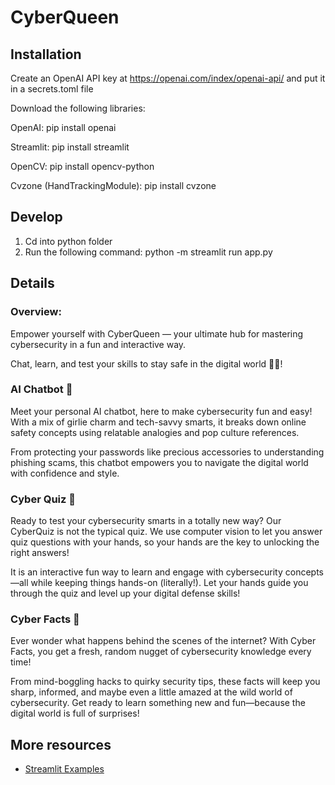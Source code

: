 # CyberQueen 

## Installation

Create an OpenAI API key at https://openai.com/index/openai-api/ and put it in a secrets.toml file

Download the following libraries:

OpenAI: pip install openai

Streamlit: pip install streamlit

OpenCV: pip install opencv-python

Cvzone (HandTrackingModule): pip install cvzone

## Develop

1. Cd into python folder
2. Run the following command: python -m streamlit run app.py

## Details

### Overview: 
Empower yourself with CyberQueen — your ultimate hub for mastering cybersecurity in a fun and interactive way.

Chat, learn, and test your skills to stay safe in the digital world 👩‍💻!


### AI Chatbot 🤖

Meet your personal AI chatbot, here to make cybersecurity fun and easy! With a mix of girlie charm and tech-savvy smarts, it breaks down online safety concepts using relatable analogies and pop culture references.

From protecting your passwords like precious accessories to understanding phishing scams, this chatbot empowers you to navigate the digital world with confidence and style.


### Cyber Quiz 📝

Ready to test your cybersecurity smarts in a totally new way? Our CyberQuiz is not the typical quiz. We use computer vision to let you answer quiz questions with your hands, so your hands are the key to unlocking the right answers!

It is an interactive fun way to learn and engage with cybersecurity concepts—all while keeping things hands-on (literally!). Let your hands guide you through the quiz and level up your digital defense skills!

### Cyber Facts 🤔

Ever wonder what happens behind the scenes of the internet? With Cyber Facts, you get a fresh, random nugget of cybersecurity knowledge every time!

From mind-boggling hacks to quirky security tips, these facts will keep you sharp, informed, and maybe even a little amazed at the wild world of cybersecurity. Get ready to learn something new and fun—because the digital world is full of surprises!

## More resources
- [Streamlit Examples](https://github.com/craigsdennis/image-model-streamlit-workers-ai)
